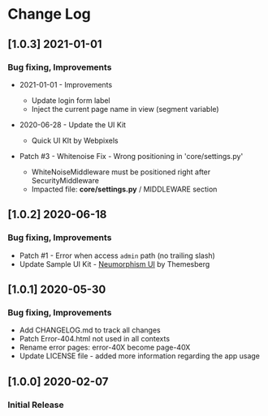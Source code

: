 # Change Log

## [1.0.3] 2021-01-01
### Bug fixing, Improvements

- 2021-01-01 - Improvements
    - Update login form label
    - Inject the current page name in view (segment variable) 

- 2020-06-28 - Update the UI Kit
    - Quick UI KIt by Webpixels

- Patch #3 - Whitenoise Fix - Wrong positioning in 'core/settings.py'
    - WhiteNoiseMiddleware must be positioned right after SecurityMiddleware
    - Impacted file: **core/settings.py** / MIDDLEWARE section

## [1.0.2] 2020-06-18
### Bug fixing, Improvements

- Patch #1 - Error when access `admin` path (no trailing slash)
- Update Sample UI Kit - [Neumorphism UI](https://themesberg.com/product/ui-kits/neumorphism-ui) by Themesberg

## [1.0.1] 2020-05-30
### Bug fixing, Improvements

- Add CHANGELOG.md to track all changes
- Patch Error-404.html not used in all contexts
- Rename error pages: error-40X become page-40X
- Update LICENSE file - added more information regarding the app usage

## [1.0.0] 2020-02-07
### Initial Release
